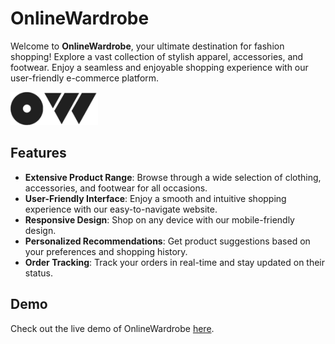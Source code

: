 # OnlineWardrobe

Welcome to **OnlineWardrobe**, your ultimate destination for fashion shopping! Explore a vast collection of stylish apparel, accessories, and footwear. Enjoy a seamless and enjoyable shopping experience with our user-friendly e-commerce platform.

![OnlineWardrobe](src/Images/Logo-Black.png)

## Features

- **Extensive Product Range**: Browse through a wide selection of clothing, accessories, and footwear for all occasions.
- **User-Friendly Interface**: Enjoy a smooth and intuitive shopping experience with our easy-to-navigate website.
- **Responsive Design**: Shop on any device with our mobile-friendly design.
- **Personalized Recommendations**: Get product suggestions based on your preferences and shopping history.
- **Order Tracking**: Track your orders in real-time and stay updated on their status.

## Demo

Check out the live demo of OnlineWardrobe [here](https://online-wardrobe-react.netlify.app/).
